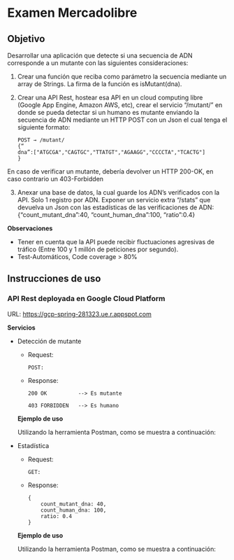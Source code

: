 # Examen Mercadolibre

## Objetivo

Desarrollar una aplicación que detecte si una secuencia de ADN corresponde a un mutante con las siguientes consideraciones:


1. Crear una función que reciba como parámetro la secuencia mediante un array de Strings. La firma de la función es isMutant(dna).

2. Crear una API Rest, hostear esa API en un cloud computing libre (Google App Engine, Amazon AWS, etc), crear el servicio “/mutant/” en donde se pueda detectar si un humano es mutante enviando la secuencia de ADN mediante un HTTP POST con un Json el cual tenga el siguiente formato:
    ```
    POST → /mutant/
    {“
    dna”:["ATGCGA","CAGTGC","TTATGT","AGAAGG","CCCCTA","TCACTG"]
    }
    ```

En caso de verificar un mutante, debería devolver un HTTP 200-OK, en caso contrario un
403-Forbidden

3. Anexar una base de datos, la cual guarde los ADN’s verificados con la API. Solo 1 registro por ADN. Exponer un servicio extra “/stats” que devuelva un Json con las estadísticas de las verificaciones de ADN: {“count_mutant_dna”:40, “count_human_dna”:100, “ratio”:0.4}

**Observaciones**
- Tener en cuenta que la API puede recibir fluctuaciones agresivas de tráfico (Entre 100 y 1 millón de peticiones por segundo).
- Test-Automáticos, Code coverage > 80%


## Instrucciones de uso

### API Rest deployada en Google Cloud Platform

URL: https://gcp-spring-281323.ue.r.appspot.com

**Servicios**

- Detección de mutante
   - Request:
        ```
        POST: 
        ```
   - Response:
        ```
        200 OK          --> Es mutante
        
        403 FORBIDDEN   --> Es humano
        ```
   **Ejemplo de uso**
   
   Utilizando la herramienta Postman, como se muestra a continuación: 
        
        
- Estadística
   - Request:
        ```
        GET: 
        ```
   - Response:
        ```
        {
            count_mutant_dna: 40,
            count_human_dna: 100,
            ratio: 0.4
        }
        ```    
   **Ejemplo de uso**
   
   Utilizando la herramienta Postman, como se muestra a continuación: 
